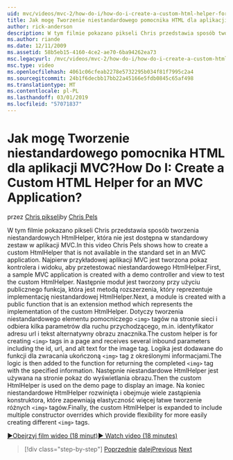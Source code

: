 ```yaml
---
uid: mvc/videos/mvc-2/how-do-i/how-do-i-create-a-custom-html-helper-for-an-mvc-application
title: Jak mogę Tworzenie niestandardowego pomocnika HTML dla aplikacji MVC? | Microsoft Docs
author: rick-anderson
description: W tym filmie pokazano pikseli Chris przedstawia sposób tworzenia niestandardowych HtmlHelper, która nie jest dostępna w standardowy zestaw w aplikacji MVC. Pierwszy, aplika MVC przykładowe...
ms.author: riande
ms.date: 12/11/2009
ms.assetid: 58b5eb15-4160-4ce2-ae70-6ba94262ea73
msc.legacyurl: /mvc/videos/mvc-2/how-do-i/how-do-i-create-a-custom-html-helper-for-an-mvc-application
msc.type: video
ms.openlocfilehash: 4061c06cfeab2278e5732295b034f81f7995c2a4
ms.sourcegitcommit: 24b1f6decbb17bb22a45166e5fdb0845c65af498
ms.translationtype: MT
ms.contentlocale: pl-PL
ms.lasthandoff: 03/01/2019
ms.locfileid: "57071837"
---
```

<a name="how-do-i-create-a-custom-html-helper-for-an-mvc-application"></a><span data-ttu-id="b23f0-105">Jak mogę Tworzenie niestandardowego pomocnika HTML dla aplikacji MVC?</span><span class="sxs-lookup"><span data-stu-id="b23f0-105">How Do I: Create a Custom HTML Helper for an MVC Application?</span></span>
====================
<span data-ttu-id="b23f0-106">przez [Chris pikseli](https://twitter.com/chrispels)</span><span class="sxs-lookup"><span data-stu-id="b23f0-106">by [Chris Pels](https://twitter.com/chrispels)</span></span>

<span data-ttu-id="b23f0-107">W tym filmie pokazano pikseli Chris przedstawia sposób tworzenia niestandardowych HtmlHelper, która nie jest dostępna w standardowy zestaw w aplikacji MVC.</span><span class="sxs-lookup"><span data-stu-id="b23f0-107">In this video Chris Pels shows how to create a custom HtmlHelper that is not available in the standard set in an MVC application.</span></span> <span data-ttu-id="b23f0-108">Najpierw przykładowej aplikacji MVC jest tworzona pokaz kontrolera i widoku, aby przetestować niestandardowego HtmlHelper.</span><span class="sxs-lookup"><span data-stu-id="b23f0-108">First, a sample MVC application is created with a demo controller and view to test the custom HtmlHelper.</span></span> <span data-ttu-id="b23f0-109">Następnie moduł jest tworzony przy użyciu publicznego funkcja, która jest metodą rozszerzenia, który reprezentuje implementację niestandardowej HtmlHelper.</span><span class="sxs-lookup"><span data-stu-id="b23f0-109">Next, a module is created with a public function that is an extension method which represents the implementation of the custom HtmlHelper.</span></span> <span data-ttu-id="b23f0-110">Dotyczy tworzenia niestandardowego elementu pomocniczego `<img>` tagów na stronie sieci i odbiera kilka parametrów dla ruchu przychodzącego, m.in. identyfikator adresu url i tekst alternatywny obrazu znacznika.</span><span class="sxs-lookup"><span data-stu-id="b23f0-110">The custom helper is for creating `<img>` tags in a page and receives several inbound parameters including the id, url, and alt text for the image tag.</span></span> <span data-ttu-id="b23f0-111">Logika jest dodawane do funkcji dla zwracania ukończoną `<img>` tag z określonymi informacjami.</span><span class="sxs-lookup"><span data-stu-id="b23f0-111">The logic is then added to the function for returning the completed `<img>` tag with the specified information.</span></span> <span data-ttu-id="b23f0-112">Następnie niestandardowe HtmlHelper jest używana na stronie pokaz do wyświetlania obrazu.</span><span class="sxs-lookup"><span data-stu-id="b23f0-112">Then the custom HtmlHelper is used on the demo page to display an image.</span></span> <span data-ttu-id="b23f0-113">Na koniec niestandardowe HtmlHelper rozwinięta i obejmuje wiele zastąpienia konstruktora, które zapewniają elastyczność więcej łatwe tworzenie różnych `<img>` tagów.</span><span class="sxs-lookup"><span data-stu-id="b23f0-113">Finally, the custom HtmlHelper is expanded to include multiple constructor overrides which provide flexibility for more easily creating different `<img>` tags.</span></span>

[<span data-ttu-id="b23f0-114">&#9654;Obejrzyj film wideo (18 minut)</span><span class="sxs-lookup"><span data-stu-id="b23f0-114">&#9654; Watch video (18 minutes)</span></span>](https://channel9.msdn.com/Blogs/ASP-NET-Site-Videos/how-do-i-create-a-custom-html-helper-for-an-mvc-application)

> [!div class="step-by-step"]
> <span data-ttu-id="b23f0-115">[Poprzednie](how-do-i-implement-view-models-to-manage-data-for-aspnet-mvc-views.md)
> [dalej](how-do-i-work-with-model-binders-in-an-mvc-application.md)</span><span class="sxs-lookup"><span data-stu-id="b23f0-115">[Previous](how-do-i-implement-view-models-to-manage-data-for-aspnet-mvc-views.md)
[Next](how-do-i-work-with-model-binders-in-an-mvc-application.md)</span></span>

